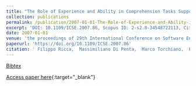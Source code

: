 ```yaml
---
title: "The Role of Experience and Ability in Comprehension Tasks Supported by UML Stereotypes"
collection: publications
permalink: /publication/2007-01-01-The-Role-of-Experience-and-Ability-in-Comprehension-Tasks-Supported-by-UML-Stereotypes
excerpt: 'DOI: 10.1109/ICSE.2007.86, Scopus ID: 2-s2.0-34548722113, Cited by: 51'
date: 2007-01-01
venue: 'the proceedings of 29th International Conference on Software Engineering (ICSE 2007), Minneapolis, MN, USA, May 20-26, 2007'
paperurl: 'https://doi.org/10.1109/ICSE.2007.86'
citation: ' Filippo Ricca,  Massimiliano Di Penta,  Marco Torchiano,  Paolo Tonella,  Mariano Ceccato, &quot;The Role of Experience and Ability in Comprehension Tasks Supported by UML Stereotypes.&quot; the proceedings of 29th International Conference on Software Engineering (ICSE 2007), Minneapolis, MN, USA, May 20-26, 2007, 2007.'
---
```

[Bibtex](https://dblp.org/rec/bib/conf/icse/RiccaPTTC07)

[Access paper here](https://doi.org/10.1109/ICSE.2007.86){:target="_blank"}

